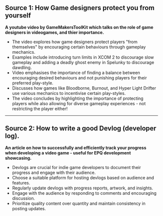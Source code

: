 ## Source 1: How Game designers protect you from yourself
**A youtube video by GameMakersToolKit which talks on the role of game designers in videogames, and thier importance.**
- The video explores how game designers protect players "from themselves" by encouraging certain behaviours through gameplay mechanics.
- Examples include introducing turn limits in XCOM 2 to discourage slow gameplay and adding a deadly ghost enemy in Spelunky to discourage dawdling.
- Video emphasises the importance of finding a balance between encouraging desired behaviours and not punishing players for their preferred play-style.
- Discusses how games like Bloodborne, Burnout, and Hyper Light Drifter use various mechanics to incentivise certain play-styles.
- The video concludes by highlighting the importance of protecting players while also allowing for diverse gameplay experiences - not restricting the player either!

-----
## Source 2: How to write a good Devlog (developer log).
**An article on how to successfully and efficiently track your progress when developing a video game - useful for EPQ development showcasing.**
- Devlogs are crucial for indie game developers to document their progress and engage with their audience.
- Choose a suitable platform for hosting devlogs based on audience and features.
- Regularly update devlogs with progress reports, artwork, and insights.
- Engage with the audience by responding to comments and encouraging discussion.
- Prioritize quality content over quantity and maintain consistency in posting updates.